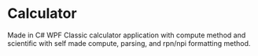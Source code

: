 # Calculator
Made in C# WPF
Classic calculator application with compute method and scientific with self made compute, parsing, and rpn/npi formatting method.
